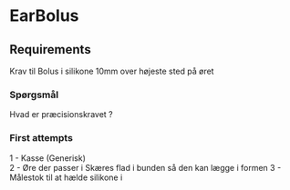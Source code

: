 # EarBolus

## Requirements

Krav til Bolus i silikone
10mm over højeste sted på øret

### Spørgsmål
Hvad er præcisionskravet ?


### First attempts

1 - Kasse (Generisk)  
2 - Øre der passer i
    Skæres flad i bunden så den kan lægge i formen
3 - Målestok til at hælde silikone i  

